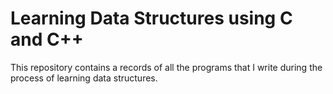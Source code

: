 # Learning Data Structures using C and C++

This repository contains a records of all the programs that I write during the process of learning data structures.
